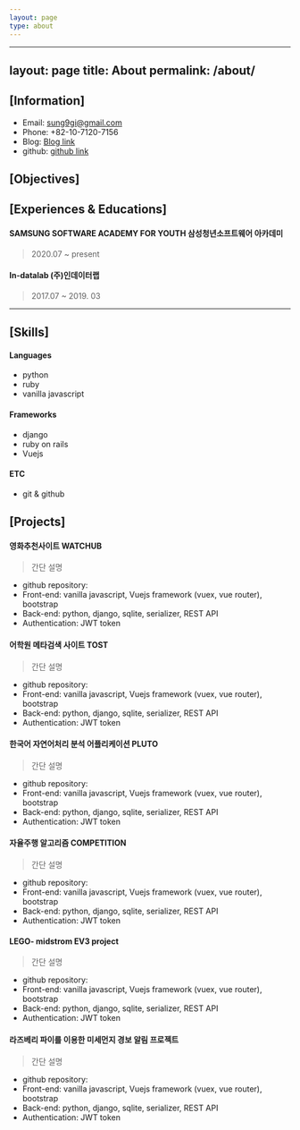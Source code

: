 ```yaml
---
layout: page
type: about
---
```


---
layout: page
title: About
permalink: /about/
---

## [Information]

- Email: sung9gi@gmail.com
- Phone: +82-10-7120-7156
- Blog: [Blog link](https://likelionSungGuk.github.io)
- github: [github link](https://github.com/likelionSungGuk/) 

## [Objectives]





## [Experiences & Educations]

#### SAMSUNG SOFTWARE ACADEMY FOR YOUTH 삼성청년소프트웨어 아카데미

> 2020.07 ~ present



#### In-datalab (주)인데이터랩 

> 2017.07 ~ 2019. 03





---

## [Skills]

#### Languages

- python
- ruby
- vanilla javascript



#### Frameworks

- django
- ruby on rails
- Vuejs



#### ETC

- git & github



## [Projects]

#### 영화추천사이트 WATCHUB

> 간단 설명

- github repository: ![]()
- Front-end: vanilla javascript, Vuejs framework (vuex, vue router), bootstrap
- Back-end: python, django, sqlite, serializer, REST API
- Authentication: JWT token



#### 어학원 메타검색 사이트 TOST

> 간단 설명

- github repository: ![]()
- Front-end: vanilla javascript, Vuejs framework (vuex, vue router), bootstrap
- Back-end: python, django, sqlite, serializer, REST API
- Authentication: JWT token



#### 한국어 자연어처리 분석 어플리케이션 PLUTO

> 간단 설명

- github repository: ![]()
- Front-end: vanilla javascript, Vuejs framework (vuex, vue router), bootstrap
- Back-end: python, django, sqlite, serializer, REST API
- Authentication: JWT token



#### 자율주행 알고리즘 COMPETITION

> 간단 설명

- github repository: ![]()
- Front-end: vanilla javascript, Vuejs framework (vuex, vue router), bootstrap
- Back-end: python, django, sqlite, serializer, REST API
- Authentication: JWT token



#### LEGO- midstrom EV3 project

> 간단 설명

- github repository: ![]()
- Front-end: vanilla javascript, Vuejs framework (vuex, vue router), bootstrap
- Back-end: python, django, sqlite, serializer, REST API
- Authentication: JWT token



#### 라즈베리 파이를 이용한 미세먼지 경보 알림 프로젝트 

> 간단 설명

- github repository: ![]()
- Front-end: vanilla javascript, Vuejs framework (vuex, vue router), bootstrap
- Back-end: python, django, sqlite, serializer, REST API
- Authentication: JWT token





